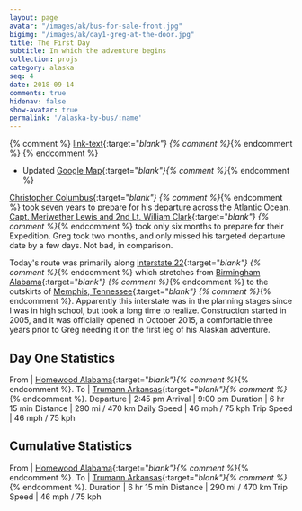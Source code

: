 ```yaml
---
layout: page
avatar: "/images/ak/bus-for-sale-front.jpg"
bigimg: "/images/ak/day1-greg-at-the-door.jpg"
title: The First Day
subtitle: In which the adventure begins
collection: projs
category: alaska
seq: 4
date: 2018-09-14
comments: true
hidenav: false
show-avatar: true
permalink: '/alaska-by-bus/:name'
---
```


{% comment %}
[link-text](link-url){:target="_blank"}
{% comment %}_{% endcomment %}
{% endcomment %}

* Updated [Google Map](https://drive.google.com/open?id=1QToP1iDFNB0dEk8pjlkAVyIr8ThzeEdh&usp=sharing){:target="_blank"}{% comment %}_{% endcomment %}


[Christopher Columbus](https://en.wikipedia.org/wiki/Christopher_Columbus){:target="_blank"} {% comment %}_{% endcomment %}
took seven years to prepare for his departure across the Atlantic Ocean.
[Capt. Meriwether Lewis and 2nd Lt. William Clark](https://en.wikipedia.org/wiki/Lewis_and_Clark_Expedition){:target="_blank"} {% comment %}_{% endcomment %}
took only six months to prepare for their Expedition.
Greg took two months, and only missed his targeted departure date by a few days.
Not bad, in comparison.

Today's route was primarily along [Interstate 22](https://en.wikipedia.org/wiki/Interstate_22){:target="_blank"} {% comment %}_{% endcomment %}
which stretches from [Birmingham Alabama](https://en.wikipedia.org/wiki/Birmingham,_Alabama){:target="_blank"} {% comment %}_{% endcomment %}
to the outskirts of
[Memphis, Tennessee](https://en.wikipedia.org/wiki/Memphis,_Tennessee){:target="_blank"} {% comment %}_{% endcomment %}.
Apparently this interstate was in the planning stages since I was in high school, but
took a long time to realize.  Construction started in 2005, and it was officially opened
in October 2015, a comfortable three years prior to Greg needing it on the first leg of 
his Alaskan adventure.


## Day One Statistics

From | [Homewood Alabama](https://en.wikipedia.org/wiki/Homewood,_Alabama){:target="_blank"}{% comment %}_{% endcomment %}.
To | [Trumann Arkansas](https://en.wikipedia.org/wiki/Trumann,_Arkansas){:target="_blank"}{% comment %}_{% endcomment %}.
Departure | 2:45 pm 
Arrival | 9:00 pm 
Duration | 6 hr 15 min 
Distance | 290 mi / 470 km
Daily Speed | 46 mph / 75 kph
Trip Speed | 46 mph / 75 kph

## Cumulative Statistics

From | [Homewood Alabama](https://en.wikipedia.org/wiki/Homewood,_Alabama){:target="_blank"}{% comment %}_{% endcomment %}.
To | [Trumann Arkansas](https://en.wikipedia.org/wiki/Trumann,_Arkansas){:target="_blank"}{% comment %}_{% endcomment %}.
Duration | 6 hr 15 min 
Distance | 290 mi / 470 km
Trip Speed | 46 mph / 75 kph

